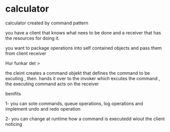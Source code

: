 # calculator
calculator created by command pattern 

you have a client that knows what nees to be done and a receiver that has the resources for doing it.

you want to package operations into self contained objects and pass them from client receiver 


Hur funkar det >

the cleint creates a command objekt that defines the command to be excuting , then. hands it over to the invoker which excutes the command , the executing command acts on the receiver 


benifits 


1- you can sote commands, queue operations, log operations and implement undo and redo operation 



2- you can change at runtime how a command is executedd wiout the client noticing 
